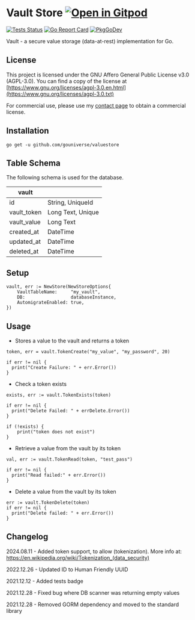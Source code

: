 # Vault Store <a href="https://gitpod.io/#https://github.com/gouniverse/vaultstore" style="float:right:"><img src="https://gitpod.io/button/open-in-gitpod.svg" alt="Open in Gitpod" loading="lazy"></a>

[![Tests Status](https://github.com/gouniverse/vaultstore/actions/workflows/tests.yml/badge.svg?branch=main)](https://github.com/gouniverse/vaultstore/actions/workflows/tests.yml)
[![Go Report Card](https://goreportcard.com/badge/github.com/gouniverse/vaultstore)](https://goreportcard.com/report/github.com/gouniverse/vaultstore)
[![PkgGoDev](https://pkg.go.dev/badge/github.com/gouniverse/vaultstore)](https://pkg.go.dev/github.com/gouniverse/vaultstore)

Vault - a secure value storage (data-at-rest) implementation for Go.

## License

This project is licensed under the GNU Affero General Public License v3.0 (AGPL-3.0). You can find a copy of the license at [https://www.gnu.org/licenses/agpl-3.0.en.html](https://www.gnu.org/licenses/agpl-3.0.txt)

For commercial use, please use my [contact page](https://lesichkov.co.uk/contact) to obtain a commercial license.

## Installation
```
go get -u github.com/gouniverse/valuestore
```

## Table Schema ##

The following schema is used for the database.

| vault       |                  |
|-------------|------------------|
| id          | String, UniqueId |
| vault_token | Long Text, Unique|
| vault_value | Long Text        |
| created_at  | DateTime         |
| updated_at  | DateTime         |
| deleted_at  | DateTime         |

## Setup

```golang
vault, err := NewStore(NewStoreOptions{
	VaultTableName:     "my_vault",
	DB:                 databaseInstance,
	AutomigrateEnabled: true,
})

```

## Usage

- Stores a value to the vault and returns a token

```golang
token, err = vault.TokenCreate("my_value", "my_password", 20)

if err != nil {
  print("Create Failure: " + err.Error())
}
```

- Check a token exists

```golang
exists, err := vault.TokenExists(token)

if err != nil {
  print("Delete Failed: " + errDelete.Error())
}

if (!exists) {
    print("token does not exist")
}
```

- Retrieve a value from the vault by its token

```golang
val, err := vault.TokenRead(token, "test_pass")

if err != nil {
  print("Read failed:" + err.Error())
}
```

- Delete a value from the vault by its token

```golang
err := vault.TokenDelete(token)
if err != nil {
  print("Delete failed: " + err.Error())
}
```

## Changelog

2024.08.11 - Added token support, to allow (tokenization). More info at: https://en.wikipedia.org/wiki/Tokenization_(data_security)

2022.12.26 - Updated ID to Human Friendly UUID

2021.12.12 - Added tests badge

2021.12.28 - Fixed bug where DB scanner was returning empty values

2021.12.28 - Removed GORM dependency and moved to the standard library
